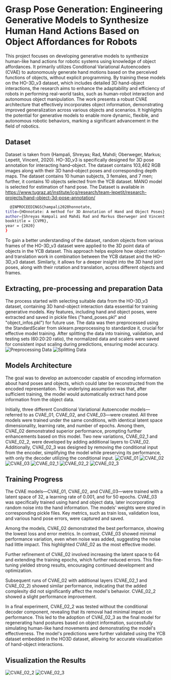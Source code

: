 
# Grasp Pose Generation: Engineering Generative Models to Synthesize Human Hand Actions Based on Object Affordances for Robots

This project focuses on developing generative models to synthesize human-like hand actions for robotic systems using knowledge of object affordances. It primarily utilizes Conditional Variational Autoencoders (CVAE) to autonomously generate hand motions based on the perceived functions of objects, without explicit programming. By training these models on the HO-3D_v3 dataset, which includes detailed 3D hand-object interactions, the research aims to enhance the adaptability and efficiency of robots in performing real-world tasks, such as human-robot interaction and autonomous object manipulation. The work presents a robust CVAE architecture that effectively incorporates object information, demonstrating improved generalization across various objects and scenarios. It highlights the potential for generative models to enable more dynamic, flexible, and autonomous robotic behaviors, marking a significant advancement in the field of robotics.


## Dataset
Dataset is taken from (Hampali, Shreyas; Rad, Mahdi; Oberweger, Markus; Lepetit, Vincent, 2020). HO-3D_v3 is specifically designed for 3D pose annotation for interacting hand–object. The dataset contains 103,462 RGB images along with their 3D hand–object poses and corresponding depth maps. The dataset contains 10 human subjects, 3 females, and 7 men; further, it contains 10 objects selected from the YCB dataset. MANO model is selected for estimation of hand pose. The Dataset is available in https://www.tugraz.at/institute/icg/research/team-lepetit/research-projects/hand-object-3d-pose-annotation/

```bash
  @INPROCEEDINGS{hampali2020honnotate,
title={HOnnotate: A method for 3D Annotation of Hand and Object Poses},
author={Shreyas Hampali and Mahdi Rad and Markus Oberweger and Vincent Lepetit},
booktitle = {CVPR},
year = {2020}
}
```
To gain a better understanding of the dataset, random objects from various frames of the HO-3D_v3 dataset were applied to the 3D point data of objects in the YCB dataset. This approach helps explore how object rotation and translation work in combination between the YCB dataset and the HO-3D_v3 dataset. Similarly, it allows for a deeper insight into the 3D hand joint poses, along with their rotation and translation, across different objects and frames.






## Extracting, pre-processing and preparation Data
The process started with selecting suitable data from the HO-3D_v3 dataset, containing 3D hand-object interaction data essential for training generative models. Key features, including hand and object poses, were extracted and saved in pickle files ("hand_poses.pkl" and "object_infos.pkl") for future use. The data was then preprocessed using the StandardScaler from sklearn.preprocessing to standardize it, crucial for effective model training. After splitting the data into training, validation, and testing sets (60:20:20 ratio), the normalized data and scalers were saved for consistent input scaling during predictions, ensuring model accuracy.
![Preprocessing Data](https://github.com/Siavash-Mortaz/Grasp_Pose_Generation/blob/main/slides/Pre_Data01.JPG)
![Splitting Data](https://github.com/Siavash-Mortaz/Grasp_Pose_Generation/blob/main/slides/Pre_Data02.JPG)

## Models Architecture
The goal was to develop an autoencoder capable of encoding information about hand poses and objects, which could later be reconstructed from the encoded representation. The underlying assumption was that, after sufficient training, the model would automatically extract hand pose information from the object data.

Initially, three different Conditional Variational Autoencoder models—referred to as CVAE_01, CVAE_02, and CVAE_03—were created. All three models were trained under the same conditions, with identical latent space dimensionality, learning rate, and number of epochs. Among them, CVAE_02 demonstrated superior performance, prompting further enhancements based on this model. Two new variations, CVAE_02_1 and CVAE_02_2, were developed by adding additional layers to CVAE_02. Additionally, CVAE_02_3 was designed by removing the conditional input from the encoder, simplifying the model while preserving its performance, with only the decoder utilizing the conditional input.
![CVAE_01](https://github.com/Siavash-Mortaz/Grasp_Pose_Generation/blob/main/slides/CVAE_01.JPG)
![CVAE_02](https://github.com/Siavash-Mortaz/Grasp_Pose_Generation/blob/main/slides/CVAE_02.JPG)
![CVAE_03](https://github.com/Siavash-Mortaz/Grasp_Pose_Generation/blob/main/slides/CVAE_03.JPG)
![CVAE_02_1](https://github.com/Siavash-Mortaz/Grasp_Pose_Generation/blob/main/slides/CVAE_02_1.JPG)
![CVAE_02_2](https://github.com/Siavash-Mortaz/Grasp_Pose_Generation/blob/main/slides/CVAE_02_2.JPG)
![CVAE_02_3](https://github.com/Siavash-Mortaz/Grasp_Pose_Generation/blob/main/slides/CVAE_02_3.JPG)


## Training Progress
The CVAE models—CVAE_01, CVAE_02, and CVAE_03—were trained with a latent space of 32, a learning rate of 0.001, and for 50 epochs. CVAE_03 was specifically trained using hand and object data, later incorporating random noise into the hand information. The models' weights were stored in corresponding pickle files. Key metrics, such as train loss, validation loss, and various hand pose errors, were captured and saved.

Among the models, CVAE_02 demonstrated the best performance, showing the lowest loss and error metrics. In contrast, CVAE_03 showed minimal performance variation, even when noise was added, suggesting the noise had little impact. This highlighted CVAE_02 as the most effective model.

Further refinement of CVAE_02 involved increasing the latent space to 64 and extending the training epochs, which further reduced errors. This fine-tuning yielded strong results, encouraging continued development and optimization.

Subsequent runs of CVAE_02 with additional layers (CVAE_02_1 and CVAE_02_2) showed similar performance, indicating that the added complexity did not significantly affect the model's behavior. CVAE_02_2 showed a slight performance improvement.

In a final experiment, CVAE_02_2 was tested without the conditional decoder component, revealing that its removal had minimal impact on performance. This led to the adoption of CVAE_02_3 as the final model for regenerating hand postures based on object information, successfully simulating human-like hand movements and demonstrating the model's effectiveness. The model's predictions were further validated using the YCB dataset embedded in the HO3D dataset, allowing for accurate visualization of hand-object interactions.
## Visualization the Results
![CVAE_02_2](https://github.com/Siavash-Mortaz/Grasp_Pose_Generation/blob/main/slides/MC1.GIF)
![CVAE_02_3](https://github.com/Siavash-Mortaz/Grasp_Pose_Generation/blob/main/slides/ND2.GIF)
